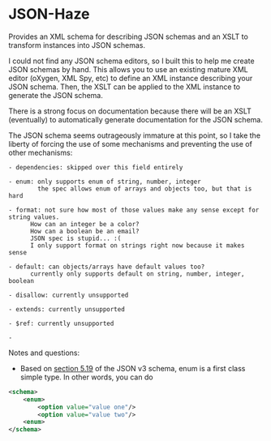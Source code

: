JSON-Haze
===============

Provides an XML schema for describing JSON schemas and an XSLT to transform instances into JSON schemas.

I could not find any JSON schema editors, so I built this to help me create JSON schemas by hand. This allows
you to use an existing mature XML editor (oXygen, XML Spy, etc) to define an XML instance describing your JSON 
schema. Then, the XSLT can be applied to the XML instance to generate the JSON schema.

There is a strong focus on documentation because there will be an XSLT (eventually) to 
automatically generate documentation for the JSON schema.

The JSON schema seems outrageously immature at this point, so I take the liberty of forcing the use of some 
mechanisms and preventing the use of other mechanisms:

    - dependencies: skipped over this field entirely
        
    - enum: only supports enum of string, number, integer 
            the spec allows enum of arrays and objects too, but that is hard
            
    - format: not sure how most of those values make any sense except for string values. 
          How can an integer be a color?
          How can a boolean be an email?
          JSON spec is stupid... :(
          I only support format on strings right now because it makes sense
      
    - default: can objects/arrays have default values too?
          currently only supports default on string, number, integer, boolean
          
    - disallow: currently unsupported
      
    - extends: currently unsupported
    
    - $ref: currently unsupported
    
    - 

 Notes and questions:
 
* Based on [section 5.19](http://tools.ietf.org/html/draft-zyp-json-schema-03#section-5.19)
 of the JSON v3 schema, enum is a first class simple type. In other words,
you can do
```xml
<schema>
	<enum>
		<option value="value one"/>
		<option value="value two"/>
	<enum>
</schema>
```